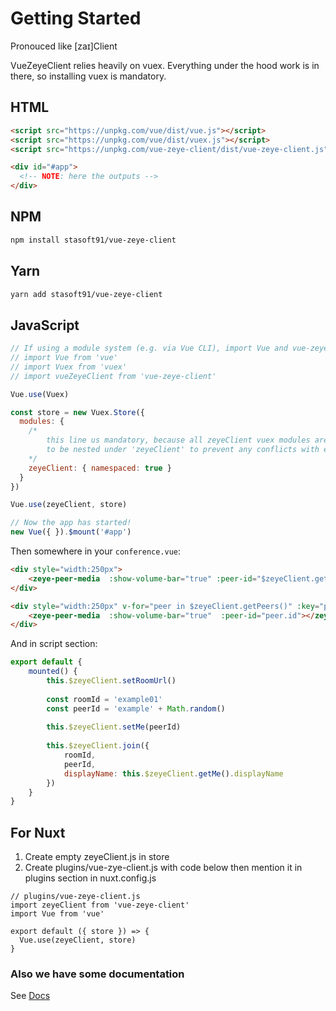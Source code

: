# Getting Started

Pronouced like [zaɪ]Client

VueZeyeClient relies heavily on vuex. 
Everything under the hood work is in there, so installing vuex is mandatory.

## HTML

```html
<script src="https://unpkg.com/vue/dist/vue.js"></script>
<script src="https://unpkg.com/vue/dist/vuex.js"></script>
<script src="https://unpkg.com/vue-zeye-client/dist/vue-zeye-client.js"></script>

<div id="#app">
  <!-- NOTE: here the outputs -->
</div>
```

## NPM

```sh
npm install stasoft91/vue-zeye-client
```

## Yarn

```sh
yarn add stasoft91/vue-zeye-client
```

## JavaScript

```javascript
// If using a module system (e.g. via Vue CLI), import Vue and vue-zeye-client and then call Vue.use(vue-zeye-client).
// import Vue from 'vue'
// import Vuex from 'vuex'
// import vueZeyeClient from 'vue-zeye-client'

Vue.use(Vuex)

const store = new Vuex.Store({
  modules: {
    /*
        this line us mandatory, because all zeyeClient vuex modules are designed 
        to be nested under 'zeyeClient' to prevent any conflicts with existing store
    */
    zeyeClient: { namespaced: true }
  }
})

Vue.use(zeyeClient, store)

// Now the app has started!
new Vue({ }).$mount('#app')
```

Then somewhere in your `conference.vue`:
```html
<div style="width:250px">
    <zeye-peer-media  :show-volume-bar="true" :peer-id="$zeyeClient.getMe().id"></zeye-peer-media>
</div>

<div style="width:250px" v-for="peer in $zeyeClient.getPeers()" :key="peer.id">
    <zeye-peer-media  :show-volume-bar="true"  :peer-id="peer.id"></zeye-peer-media>
</div>
```
And in script section:
```javascript
export default {
    mounted() {
        this.$zeyeClient.setRoomUrl()
        
        const roomId = 'example01'
        const peerId = 'example' + Math.random()
        
        this.$zeyeClient.setMe(peerId)
        
        this.$zeyeClient.join({
            roomId,
            peerId,
            displayName: this.$zeyeClient.getMe().displayName
        })
    }
}
```

## For Nuxt
1. Create empty zeyeClient.js in store
2. Create plugins/vue-zye-client.js with code below then mention it in plugins section in nuxt.config.js

```
// plugins/vue-zeye-client.js
import zeyeClient from 'vue-zeye-client'
import Vue from 'vue'

export default ({ store }) => {
  Vue.use(zeyeClient, store)
}
```


### Also we have some documentation
See [Docs](./docs)
